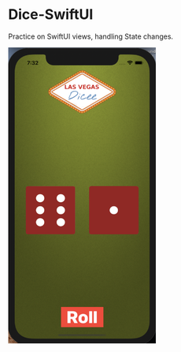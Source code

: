 # Dice-SwiftUI

Practice on SwiftUI views, handling State changes. 

<img src="https://github.com/elina-mns/Dice-SwiftUI/blob/main/Dice-SwiftUI/Assets.xcassets/1.png" width=300, height=600, align="left"/>


